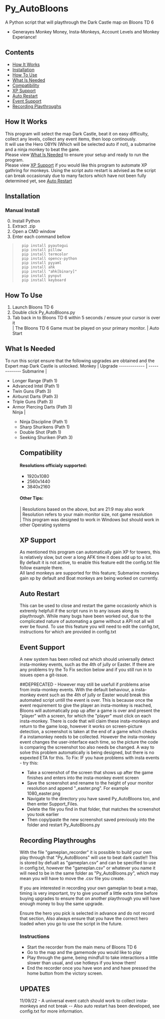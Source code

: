 # Py_AutoBloons
A Python script that will playthrough the Dark Castle map on Bloons TD 6
- Generayes Monkey Money, Insta-Monkeys, Account Levels and Monkey Experiance!

## Contents
* [How It Works](#how-it-works)
* [Installation](#installation)
* [How To Use](#how-to-use)
* [What Is Needed](#what-is-needed)
* [Compatibility](#compatibility)
* [XP Support](#xp-support)
* [Auto Restart](#auto-restart)
* [Event Support](#event-support)
* [Recording Playthroughs](#recording-playthroughs)


## How It Works
This program will select the map Dark Castle, beat it on easy difficulty, collect any levels, collect any event items, then loop continously.  
It will use the Hero OBYN (Which will be selected auto if not), a submarine and a ninja monkey to beat the gane.  
Please view [What Is Needed](#what-is-needed) to ensure your setup and ready to run the program.  
Please view [XP Support](#xp-support) if you would like this program to automate XP gathring for monkeys.
Using the script auto restart is advised as the script can break occasionaly due to many factors which have not been fully determined yet, see [Auto Restart](#auto-restart)


## Installation
### Manual Install  
 0. Install Python
 1. Extract .zip
 2. Open a CMD window
 3. Enter each command bellow
>       pip install pyautogui
>       pip install pillow
>       pip install termcolor
>       pip install opencv-python
>       pip install pyyaml
>       pip install ahk
>       pip install "ahk[binary]"
>       pip install pynput
>       pip install keyboard
   
## How To Use
 1. Launch Bloons TD 6
 2. Double click Py_AutoBloons.py
 3. Tab back in to Bloons TD 6 within 5 seconds / ensure your cursor is over it   
 \| The Bloons TD 6 Game must be played on your primary monitor.
 \| Auto Start 

## What Is Needed
To run this script ensure that the following upgrades are obtained and the Expert map Dark Castle is unlocked.
Monkey        | Upgrade
------------- | -------------
Submarine     | <ul><li>Longer Range  (Path 1)</li><li>Advanced Intel  (Path 1)</li><li>Twin Guns  (Path 3)</li><li>Airburst Darts  (Path 3)</li><li>Triple Guns  (Path 3)</li><li>Armor Piercing Darts  (Path 3)</li>
Ninja         | <ul><li>Ninja Discipline  (Path 1)</li><li>Sharp Shurikens  (Path 1)</li><li>Double Shot  (Path 1)</li><li>Seeking Shuriken  (Path 3)</li>

## Compatibility
#### Resolutions officialy supported:  
* 1920x1080  
* 2560x1440  
* 3840x2160
#### Other Tips:
\| Resolutions based on the above, but are 21:9 may also work  
\| Resolution refers to your main monitor size, not game resolution  
\| This program was designed to work in Windows but should work in other Operating systems

## XP Support
As mentioned this program can automatically gain XP for towers, this is relatively slow, but over a long AFK time it does add up to a lot.  
By default it is not active, to enable this feature edit the config.txt file follow example there.  
All land monkeys are supported for this feature; Submarine monkeys gain xp by default and Boat monkeys are being worked on currently. 

## Auto Restart
This can be used to close and restart the game occasionly which is extremly helpfull if the script runs in to any issues along its playthrough.
While many bugs have been worked out, due to the complicated nature of automating a game without a API not all will ever be found.
To use this feature you will need to edit the config.txt, instructions for which are provided in config.txt

## Event Support
A new system has been rolled out which should universally detect insta-monkey events, such as the 4th of jully or Easter.
If there are any problems try the To Fix section below and if you still run in to issues open a git-issue.


##DEPRECATED - However may still be usefull if problems arise from insta-monkey events.
With the default behaviour, a insta-monkey event such as the 4th of jully or Easter would break this automated script untill the event is over. 
This is because once the event requirement to give the player an insta-monkey is reached, Bloons will automatically pop up after a game is over and present the "player" with a screen, for which the "player" must click on each insta-monkey.
There is code that will claim these insta-monkeys and return to the game loop, however it works on screen-picture detection, a screenshot is taken at the end of a game which checks if a instamonkey needs to be collected.
However the insta-monkey event changes the user-interface each time, so the picture the code is comparing the screenshot too also needs be changed.
A way to solve this problem automatically is being designed, but there is no expexted ETA for this.
To Fix: 
IF you have problems with insta events - try this: 
* Take a screenshot of the screen that shows up after the game finishes and enters into the insta-monkey event screen
* Save the screenshot and rename to the height of your monitor resolution and append "_easter.png". For example 1080_easter.png
* Navigate to the directory you have saved Py_AutoBloons too, and then enter Support_Files.
* Delete the file you find in that folder, that matches the screenshot you took earlier
* Then copy/paste the new screenshot saved previously into the folder and restart Py_AutoBloons.py

## Recording Playthroughs
With the file "gameplan_recorder" it is possible to build your own play through that "Py_AutoBloons" will use to beat dark castle!!
This is stored by defualt as "gameplan.csv" and can be specified to use in config.txt, however the "gameplan.csv" or whatever you name it will need to be in the same folder as "Py_AutoBloons.py", which may mean you will have to move the .csv file you create.
 
If you are interested in recording your own gameplan to beat a map, timing is very important, try to give yourself a little extra time before buying upgrades to ensure that on another playthrough you will have enough money to buy the same upgrade.
 
Ensure the hero you pick is selected in advance and do not record that section, Also always ensure that you have the correct hero loaded when you go to use the script in the future.

### Instructions
* Start the recorder from the main menu of Bloons TD 6 
* Go to the map and the gamemode you would like to play
* Play through the game, being mindfull to take interactions a little slower than usual, and use hotkeys if you know them!
* End the recorder once you have won and and have pressed the home button from the victory screen.
 

## UPDATES  
11/09/22 - A universal event catch should work to collect insta-monkeys and not break -- Also auto restart has been developed, see config.txt for more information.
